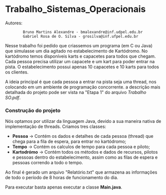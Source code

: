 # Trabalho_Sistemas_Operacionais
Autores:

            Bruno Martins Alexandre - bmalexandre@inf.udpel.edu.br
            Gabriel Rosa de O. Silva - grosilva@inf.ufpel.edu.br

Nesse trabalho foi pedido que criassemos um programa (em C ou Java) que simulasse um dia agitado no estabelecimento de Kartódromo.
No kartódromo temos disponíveis karts e capacetes para todos que chegam. Cada pessoa precisa utilizar um capacete e um kart para poder entrar na pista.
O estabelecimento possui apenas 10 capacetes e 10 karts para todos os clientes.

A ideia principal é que cada pessoa a entrar na pista seja uma thread, nos colocando em um ambiente de programação concorrente.
a descrição mais detalhada do projeto pode ser vista na "Etapa 1" do arquivo _Trabalho SO.pdf_.

### Construção do projeto
Nós optamos por utilizar da linguagem Java, devido a sua maneira nativa de implementação de threads.
Criamos tres classes:  

 - **Pessoa** -> Contém os dados e detalhes de cada pessoa (thread) que chega para a fila de espera, para entrar no kartódromo;
 - **Tempo**  -> Contém os calculos de tempo para cada pessoa e piloto;
 - **Kartodrómo** -> Contém todos os métodos e dados de recursos, pilotos e pessoas dentro do estabelecimento, assim como as filas de espera e pessoas correndo a todo o tempo.


Ao final é gerado um arquivo "Relatório.txt" que armazena as informações de todo o período de 8 horas de funcionamento do dia.

Para executar basta apenas executar a classe **Main.java**.
